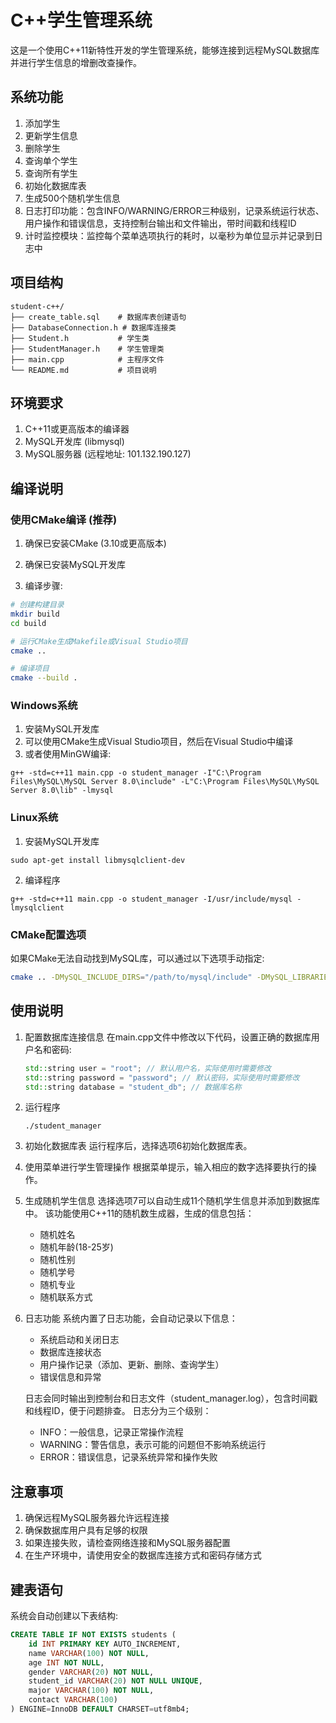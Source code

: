# C++学生管理系统

这是一个使用C++11新特性开发的学生管理系统，能够连接到远程MySQL数据库并进行学生信息的增删改查操作。

## 系统功能

1. 添加学生
2. 更新学生信息
3. 删除学生
4. 查询单个学生
5. 查询所有学生
6. 初始化数据库表
7. 生成500个随机学生信息
8. 日志打印功能：包含INFO/WARNING/ERROR三种级别，记录系统运行状态、用户操作和错误信息，支持控制台输出和文件输出，带时间戳和线程ID
9. 计时监控模块：监控每个菜单选项执行的耗时，以毫秒为单位显示并记录到日志中

## 项目结构

```
student-c++/
├── create_table.sql    # 数据库表创建语句
├── DatabaseConnection.h # 数据库连接类
├── Student.h           # 学生类
├── StudentManager.h    # 学生管理类
├── main.cpp            # 主程序文件
└── README.md           # 项目说明
```

## 环境要求

1. C++11或更高版本的编译器
2. MySQL开发库 (libmysql)
3. MySQL服务器 (远程地址: 101.132.190.127)

## 编译说明

### 使用CMake编译 (推荐)

1. 确保已安装CMake (3.10或更高版本)
2. 确保已安装MySQL开发库

3. 编译步骤:
```bash
# 创建构建目录
mkdir build
cd build

# 运行CMake生成Makefile或Visual Studio项目
cmake ..

# 编译项目
cmake --build .
```

### Windows系统

1. 安装MySQL开发库
2. 可以使用CMake生成Visual Studio项目，然后在Visual Studio中编译
3. 或者使用MinGW编译:
```
g++ -std=c++11 main.cpp -o student_manager -I"C:\Program Files\MySQL\MySQL Server 8.0\include" -L"C:\Program Files\MySQL\MySQL Server 8.0\lib" -lmysql
```

### Linux系统

1. 安装MySQL开发库
```
sudo apt-get install libmysqlclient-dev
```

2. 编译程序
```
g++ -std=c++11 main.cpp -o student_manager -I/usr/include/mysql -lmysqlclient
```

### CMake配置选项

如果CMake无法自动找到MySQL库，可以通过以下选项手动指定:
```bash
cmake .. -DMySQL_INCLUDE_DIRS="/path/to/mysql/include" -DMySQL_LIBRARIES="/path/to/mysql/lib/libmysql.lib"
```

## 使用说明

1. 配置数据库连接信息
   在main.cpp文件中修改以下代码，设置正确的数据库用户名和密码:
   ```cpp
   std::string user = "root"; // 默认用户名，实际使用时需要修改
   std::string password = "password"; // 默认密码，实际使用时需要修改
   std::string database = "student_db"; // 数据库名称
   ```

2. 运行程序
   ```
   ./student_manager
   ```

3. 初始化数据库表
   运行程序后，选择选项6初始化数据库表。

4. 使用菜单进行学生管理操作
   根据菜单提示，输入相应的数字选择要执行的操作。

5. 生成随机学生信息
   选择选项7可以自动生成11个随机学生信息并添加到数据库中。
   该功能使用C++11的随机数生成器，生成的信息包括：
   - 随机姓名
   - 随机年龄(18-25岁)
   - 随机性别
   - 随机学号
   - 随机专业
   - 随机联系方式

6. 日志功能
   系统内置了日志功能，会自动记录以下信息：
   - 系统启动和关闭日志
   - 数据库连接状态
   - 用户操作记录（添加、更新、删除、查询学生）
   - 错误信息和异常
   
   日志会同时输出到控制台和日志文件（student_manager.log），包含时间戳和线程ID，便于问题排查。
   日志分为三个级别：
   - INFO：一般信息，记录正常操作流程
   - WARNING：警告信息，表示可能的问题但不影响系统运行
   - ERROR：错误信息，记录系统异常和操作失败

## 注意事项

1. 确保远程MySQL服务器允许远程连接
2. 确保数据库用户具有足够的权限
3. 如果连接失败，请检查网络连接和MySQL服务器配置
4. 在生产环境中，请使用安全的数据库连接方式和密码存储方式

## 建表语句

系统会自动创建以下表结构:
```sql
CREATE TABLE IF NOT EXISTS students (
    id INT PRIMARY KEY AUTO_INCREMENT,
    name VARCHAR(100) NOT NULL,
    age INT NOT NULL,
    gender VARCHAR(20) NOT NULL,
    student_id VARCHAR(20) NOT NULL UNIQUE,
    major VARCHAR(100) NOT NULL,
    contact VARCHAR(100)
) ENGINE=InnoDB DEFAULT CHARSET=utf8mb4;
```